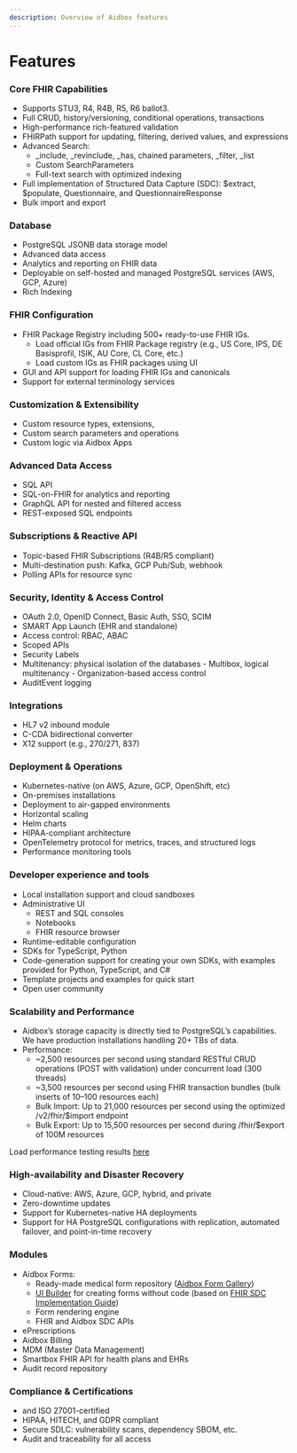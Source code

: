 ```yaml
---
description: Overview of Aidbox features
---
```


# Features

### Core FHIR Capabilities

* Supports STU3, R4, R4B, R5, R6 ballot3.
* Full CRUD, history/versioning, conditional operations, transactions
* High-performance rich-featured validation
* FHIRPath support for updating, filtering, derived values, and expressions
* Advanced Search:
  * \_include, \_revinclude, \_has, chained parameters, \_filter, \_list
  * Custom SearchParameters
  * Full-text search with optimized indexing
* Full implementation of Structured Data Capture (SDC): $extract, $populate, Questionnaire, and QuestionnaireResponse
* Bulk import and export

### Database&#x20;

* PostgreSQL JSONB data storage model
* Advanced data access
* Analytics and reporting on FHIR data
* Deployable on self-hosted and managed PostgreSQL services (AWS, GCP, Azure)
* Rich Indexing

### FHIR Configuration

* &#x20;FHIR Package Registry including 500+ ready-to-use FHIR IGs.
  * Load official IGs from FHIR Package registry (e.g., US Core, IPS, DE Basisprofil, ISIK, AU Core, CL Core, etc.)
  * Load custom IGs as FHIR packages using UI
* GUI and API support for loading FHIR IGs and canonicals&#x20;
* Support for external terminology services

### Customization & Extensibility

* Custom resource types, extensions,&#x20;
* Custom search parameters and operations&#x20;
* Custom logic via Aidbox Apps

### Advanced Data Access

* SQL API
* SQL-on-FHIR for analytics and reporting&#x20;
* GraphQL API for nested and filtered access
* REST-exposed SQL endpoints

### Subscriptions & Reactive API

* Topic-based FHIR Subscriptions (R4B/R5 compliant)
* Multi-destination push: Kafka, GCP Pub/Sub, webhook
* Polling APIs for resource sync

### Security, Identity & Access Control

* OAuth 2.0, OpenID Connect, Basic Auth, SSO, SCIM
* SMART App Launch (EHR and standalone)
* Access control: RBAC, ABAC
* Scoped APIs&#x20;
* Security Labels&#x20;
* Multitenancy: physical isolation of the databases - Multibox, logical multitenancy  - Organization-based access control
* AuditEvent logging&#x20;

### Integrations

* HL7 v2 inbound module
* C-CDA bidirectional converter
* X12 support (e.g., 270/271, 837)

### Deployment & Operations

* Kubernetes-native (on AWS, Azure, GCP, OpenShift, etc)
* On-premises installations
* Deployment to air-gapped environments
* Horizontal scaling
* Helm charts
* HIPAA-compliant architecture
* OpenTelemetry protocol for metrics, traces, and structured logs
* Performance monitoring tools

### Developer experience and tools

* Local installation support and cloud sandboxes
* Administrative UI
  * REST and SQL consoles
  * Notebooks
  * FHIR resource browser
* Runtime-editable configuration&#x20;
* SDKs for TypeScript, Python
* Code-generation support for creating your own SDKs, with examples provided for Python, TypeScript, and C#
* Template projects and examples for quick start
* Open user community

### Scalability and Performance

* Aidbox’s storage capacity is directly tied to PostgreSQL’s capabilities. We have production installations handling 20+ TBs of data.
* Performance:
  * \~2,500 resources per second using standard RESTful CRUD operations (POST with validation) under concurrent load (300 threads)​
  * \~3,500 resources per second using FHIR transaction bundles (bulk inserts of 10–100 resources each)​
  * Bulk Import: Up to 21,000 resources per second using the optimized /v2/fhir/$import endpoint​
  * Bulk Export: Up to 15,500 resources per second during /fhir/$export of 100M resources​

Load performance testing results [here](https://www.health-samurai.io/downloads/aidbox-performance-report)

### High-availability and Disaster Recovery

* Cloud-native: AWS, Azure, GCP, hybrid, and private
* Zero-downtime updates
* Support for Kubernetes-native HA deployments
* Support for HA PostgreSQL configurations with replication, automated failover, and point-in-time recovery

### Modules

* Aidbox Forms:
  * Ready-made medical form repository ([Aidbox Form Gallery](modules/aidbox-forms/aidbox-form-gallery.md))
  * [UI Builder](modules/aidbox-forms/aidbox-ui-builder-alpha/README.md) for creating forms without code (based on [FHIR SDC Implementation Guide](https://build.fhir.org/ig/HL7/sdc/index.html))
  * Form rendering engine
  * FHIR  and Aidbox SDC APIs
* ePrescriptions
* Aidbox Billing
* MDM (Master Data Management)
* Smartbox FHIR API for health plans and EHRs
* Audit record repository

### &#x20;Compliance & Certifications

* and ISO 27001-certified&#x20;
* HIPAA, HITECH, and GDPR compliant
* Secure SDLC: vulnerability scans, dependency SBOM, etc.
* Audit and traceability for all access
